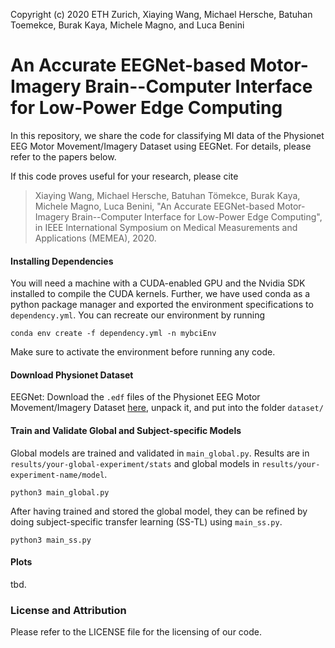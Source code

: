 Copyright (c) 2020 ETH Zurich, Xiaying Wang, Michael Hersche, Batuhan Toemekce, Burak Kaya, Michele Magno, and Luca Benini


# An Accurate EEGNet-based Motor-Imagery Brain--Computer Interface for Low-Power Edge Computing

In this repository, we share the code for classifying MI data of the Physionet EEG Motor Movement/Imagery Dataset using EEGNet. 
For details, please refer to the papers below. 

If this code proves useful for your research, please cite
> Xiaying Wang, Michael Hersche, Batuhan Tömekce, Burak Kaya, Michele Magno, Luca Benini, "An Accurate EEGNet-based Motor-Imagery Brain--Computer Interface for Low-Power Edge Computing", in IEEE International Symposium on Medical Measurements and Applications (MEMEA), 2020.  
<!--DOI (preprint): [10.3929/ethz-b-000282732](https://www.research-collection.ethz.ch/handle/20.500.11850/282732). Available on [arXiv](https://arxiv.org/pdf/1808.05488). -->



#### Installing Dependencies
You will need a machine with a CUDA-enabled GPU and the Nvidia SDK installed to compile the CUDA kernels.
Further, we have used conda as a python package manager and exported the environment specifications to `dependency.yml`. 
You can recreate our environment by running 

```
conda env create -f dependency.yml -n mybciEnv 
```
Make sure to activate the environment before running any code. 

#### Download Physionet Dataset
EEGNet: 
Download the `.edf` files of the Physionet EEG Motor Movement/Imagery Dataset [here](https://physionet.org/content/eegmmidb/1.0.0/), unpack it, and put into the folder `dataset/`

#### Train and Validate Global and Subject-specific Models
Global models are trained and validated in `main_global.py`. Results are in `results/your-global-experiment/stats` and global models in `results/your-experiment-name/model`. 
```
python3 main_global.py
```

After having trained and stored the global model, they can be refined by doing subject-specific transfer learning (SS-TL) using `main_ss.py`. 
```
python3 main_ss.py
```
#### Plots
tbd. 


### License and Attribution
Please refer to the LICENSE file for the licensing of our code.
<!--For the pose detection application demo, we heavily modified [this](https://github.com/tensorboy/pytorch_Realtime_Multi-Person_Pose_Estimation) OpenPose implementation. -->

